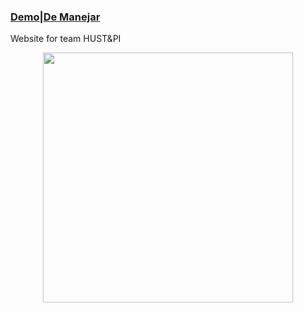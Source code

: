 ### [Demo](https://piandhust.github.io/)|[De Manejar](https://demanejar.github.io/)
Website for team HUST&amp;PI

<div id="header" align="center">
  <img src="https://raw.githubusercontent.com/piandhust/piandhust.github.io/master/image/piandhust.png" width="400"/>
</div>
